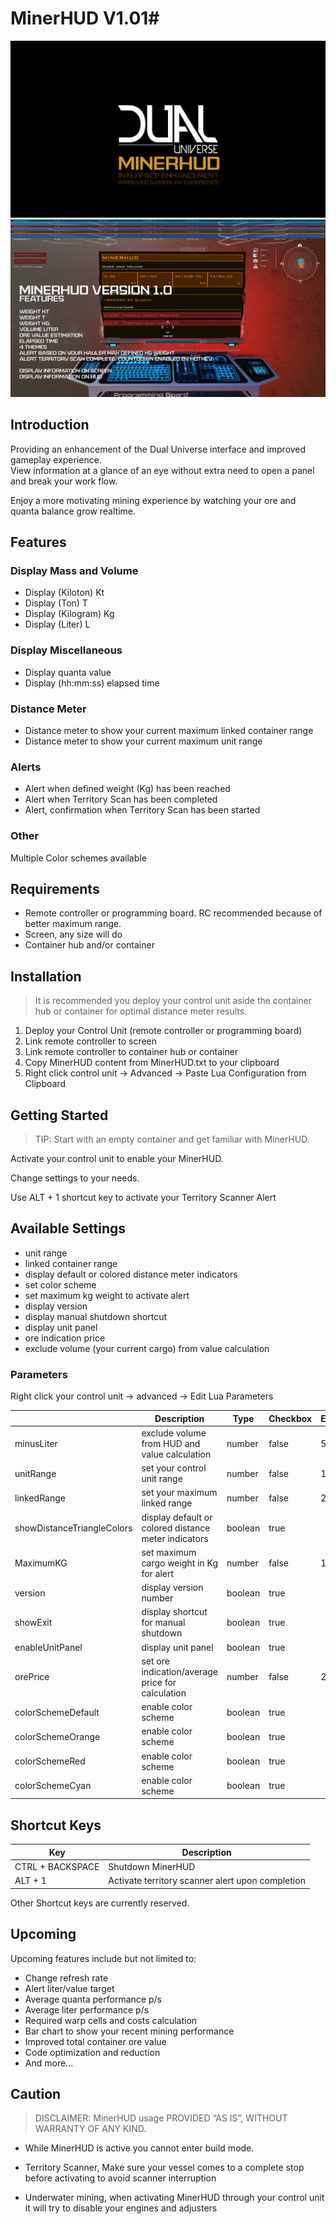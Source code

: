 # MinerHUD V1.01#
![MinerHUD](https://raw.githubusercontent.com/metric-CobraTec/MinerHUD/main/screenshots/minerhud.jpg)
![MinerHUDv1](https://raw.githubusercontent.com/metric-CobraTec/MinerHUD/main/screenshots/MinerHUDv1.jpg)

## Introduction ##
Providing an enhancement of the Dual Universe interface and improved gameplay experience.<br>
View information at a glance of an eye without extra need to open a panel and break your work flow.

Enjoy a more motivating mining experience by watching your ore and quanta balance grow realtime.

## Features ##
### Display Mass and Volume ###
- Display (Kiloton) Kt
- Display (Ton) T
- Display (Kilogram) Kg
- Display (Liter) L

### Display Miscellaneous ###
- Display quanta value
- Display (hh:mm:ss) elapsed time

### Distance Meter ###
- Distance meter to show your current maximum linked container range
- Distance meter to show your current maximum unit range

### Alerts ###
- Alert when defined weight (Kg) has been reached
- Alert when Territory Scan has been completed
- Alert, confirmation when Territory Scan has been started

### Other ###
Multiple Color schemes available

## Requirements ##
- Remote controller or programming board. RC recommended because of better maximum range.
- Screen, any size will do
- Container hub and/or container

## Installation ##
> It is recommended you deploy your control unit aside the container hub or container for optimal distance meter results.

1. Deploy your Control Unit (remote controller or programming board)
2. Link remote controller to screen
3. Link remote controller to container hub or container
4. Copy MinerHUD content from MinerHUD.txt to your clipboard
4. Right click control unit -> Advanced -> Paste Lua Configuration from Clipboard

## Getting Started ##
> TIP: Start with an empty container and get familiar with MinerHUD.

Activate your control unit to enable your MinerHUD.

Change settings to your needs.

Use ALT + 1 shortcut key to activate your Territory Scanner Alert

## Available Settings ##
- unit range
- linked container range
- display default or colored distance meter indicators
- set color scheme
- set maximum kg weight to activate alert
- display version
- display manual shutdown shortcut
- display unit panel
- ore indication price
- exclude volume (your current cargo) from value calculation

### Parameters ###
Right click your control unit -> advanced -> Edit Lua Parameters

|                            | Description                                          | Type    | Checkbox | Example |
|----------------------------|------------------------------------------------------|---------|----------|---------|
| minusLiter                 | exclude volume from HUD and value calculation        | number  | false    | 5000.75 |
| unitRange                  | set your control unit range                          | number  | false    | 1000    |
| linkedRange                | set your maximum linked range                        | number  | false    | 250     |
| showDistanceTriangleColors | display default or colored distance meter indicators | boolean | true     |         |
| MaximumKG                  | set maximum cargo weight in Kg for alert             | number  | false    | 10000   |
| version                    | display version number                               | boolean | true     |         |
| showExit                   | display shortcut for manual shutdown                 | boolean | true     |         |
| enableUnitPanel            | display unit panel                                   | boolean | true     |         |
| orePrice                   | set ore indication/average price for calculation     | number  | false    | 25.01   |
| colorSchemeDefault         | enable color scheme                                  | boolean | true     |         |
| colorSchemeOrange          | enable color scheme                                  | boolean | true     |         |
| colorSchemeRed             | enable color scheme                                  | boolean | true     |         |
| colorSchemeCyan            | enable color scheme                                  | boolean | true     |         |

## Shortcut Keys ##
| Key   | Description                    |
|-------|--------------------------------|
| CTRL + BACKSPACE | Shutdown MinerHUD |
| ALT + 1 | Activate territory scanner alert upon completion |

Other Shortcut keys are currently reserved.

## Upcoming ##
Upcoming features include but not limited to:

- Change refresh rate
- Alert liter/value target
- Average quanta performance p/s
- Average liter performance p/s
- Required warp cells and costs calculation
- Bar chart to show your recent mining performance
- Improved total container ore value
- Code optimization and reduction
- And more...

## Caution ##
> DISCLAIMER: MinerHUD usage PROVIDED “AS IS”, WITHOUT WARRANTY OF ANY KIND.

- While MinerHUD is active you cannot enter build mode.

- Territory Scanner, Make sure your vessel comes to a complete stop before activating to avoid scanner interruption

- Underwater mining, when activating MinerHUD through your control unit it will try to disable your engines and adjusters
